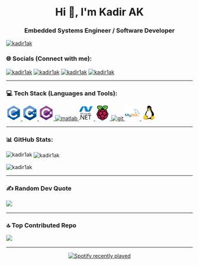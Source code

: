 <!-- ********************************************************************* -->
<h1 align="center">Hi 👋, I'm Kadir AK</h1>
<h3 align="center">Embedded Systems Engineer / Software Developer</h3>

<p align="left">
    <a href="https://twitter.com/kadir1ak" target="blank">
        <img src="https://img.shields.io/twitter/follow/kadir1ak?logo=twitter&style=for-the-badge" alt="kadir1ak" /></a>
</p>

<h3 align="left">🌐 Socials (Connect with me):</h3>
<p align="left">
    <a href="https://twitter.com/kadir1ak" target="blank">
        <img align="center"
            src="https://raw.githubusercontent.com/rahuldkjain/github-profile-readme-generator/master/src/images/icons/Social/twitter.svg"
            alt="kadir1ak" height="30" width="40" /></a>
    <a href="https://linkedin.com/in/kadir1ak" target="blank">
        <img align="center"
            src="https://raw.githubusercontent.com/rahuldkjain/github-profile-readme-generator/master/src/images/icons/Social/linked-in-alt.svg"
            alt="kadir1ak" height="30" width="40" /></a>
    <a href="https://github.com/kadir1ak" target="blank">
        <img align="center"
            src="https://raw.githubusercontent.com/rahuldkjain/github-profile-readme-generator/master/src/images/icons/Social/github.svg"
            alt="kadir1ak" height="30" width="40" /></a>
    <a href="https://instagram.com/kadir1ak" target="blank">
        <img align="center"
            src="https://raw.githubusercontent.com/rahuldkjain/github-profile-readme-generator/master/src/images/icons/Social/instagram.svg"
            alt="kadir1ak" height="30" width="40" /></a>
</p>

---

<h3 align="left">💻 Tech Stack (Languages and Tools):</h3>
<p align="left">
    <a href="https://www.cprogramming.com/" target="_blank" rel="noreferrer">
        <img src="https://raw.githubusercontent.com/devicons/devicon/master/icons/c/c-original.svg" alt="c" width="40" height="40" />
    </a>
    <a href="https://www.w3schools.com/cpp/" target="_blank" rel="noreferrer">
        <img src="https://raw.githubusercontent.com/devicons/devicon/master/icons/cplusplus/cplusplus-original.svg" alt="cplusplus" width="40" height="40" />
    </a>
    <a href="https://www.w3schools.com/cs/" target="_blank" rel="noreferrer">
        <img src="https://raw.githubusercontent.com/devicons/devicon/master/icons/csharp/csharp-original.svg" alt="csharp" width="40" height="40" />
    </a>
    <a href="https://www.mathworks.com/products/matlab.html" target="_blank" rel="noreferrer">
        <img src="https://upload.wikimedia.org/wikipedia/commons/2/21/Matlab_Logo.png" alt="matlab" width="40" height="40" />
    </a>
    <a href="https://dotnet.microsoft.com/" target="_blank" rel="noreferrer">
        <img src="https://raw.githubusercontent.com/devicons/devicon/master/icons/dot-net/dot-net-original-wordmark.svg" alt="dotnet" width="40" height="40" />
    </a>
    <a href="https://www.raspberrypi.org/" target="_blank" rel="noreferrer">
        <img src="https://raw.githubusercontent.com/devicons/devicon/master/icons/raspberrypi/raspberrypi-original.svg" alt="raspberrypi" width="40" height="40" />
    </a>
    <a href="https://git-scm.com/" target="_blank" rel="noreferrer">
        <img src="https://www.vectorlogo.zone/logos/git-scm/git-scm-icon.svg" alt="git" width="40" height="40" />
    </a>
    <a href="https://www.mysql.com/" target="_blank" rel="noreferrer">
        <img src="https://raw.githubusercontent.com/devicons/devicon/master/icons/mysql/mysql-original-wordmark.svg" alt="mysql" width="40" height="40" />
    </a>
    <a href="https://www.linux.org/" target="_blank" rel="noreferrer">
        <img src="https://raw.githubusercontent.com/devicons/devicon/master/icons/linux/linux-original.svg" alt="linux" width="40" height="40" />
    </a>
</p>

---

<h3 align="left">📊 GitHub Stats:</h3>
<p><img align="left"
        src="https://github-readme-stats.vercel.app/api/top-langs?username=kadir1ak&show_icons=true&locale=en&layout=compact"
        alt="kadir1ak" /></p>

<p>&nbsp;<img align="center"
        src="https://github-readme-stats.vercel.app/api?username=kadir1ak&show_icons=true&locale=en" alt="kadir1ak" />
</p>

<p><img align="center" src="https://github-readme-streak-stats.herokuapp.com/?user=kadir1ak&" alt="kadir1ak" /></p>

---

### ✍️ Random Dev Quote
![](https://quotes-github-readme.vercel.app/api?type=horizontal&theme=radical)

---

### 🔝 Top Contributed Repo
![](https://github-contributor-stats.vercel.app/api?username=kadir1ak&limit=5&theme=tokyonight&combine_all_yearly_contributions=true)

---

<div align="center">
  <a href="https://spotify-recently-played-readme.vercel.app/api?user=gamhe3d6rihqba8navap6crup&count={count}">
    <img src="https://spotify-recently-played-readme.vercel.app/api?count=10&unique=true" alt="Spotify recently played"  />
  </a>
</div>

